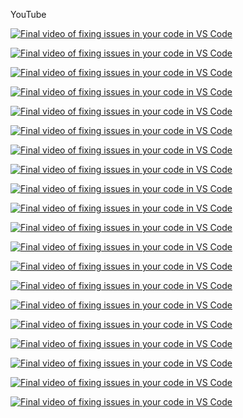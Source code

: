 YouTube


[![Final video of fixing issues in your code in VS Code](
https://img.youtube.com/vi/cvkeWwDQr0A/mqdefault.jpg
)](
https://www.youtube.com/watch?v=cvkeWwDQr0A
)

[![Final video of fixing issues in your code in VS Code](
https://img.youtube.com/vi/baRffuFM7lE/mqdefault.jpg
)](
https://www.youtube.com/watch?v=baRffuFM7lE
)

[![Final video of fixing issues in your code in VS Code](
https://img.youtube.com/vi/qpe12tW9iOA/mqdefault.jpg
)](
https://www.youtube.com/watch?v=qpe12tW9iOA
)

[![Final video of fixing issues in your code in VS Code](
https://img.youtube.com/vi/VX9yt5mWzDk/mqdefault.jpg
)](
https://www.youtube.com/watch?v=VX9yt5mWzDk
)

[![Final video of fixing issues in your code in VS Code](
https://img.youtube.com/vi/rGzXsOC7qXg/mqdefault.jpg
)](
https://www.youtube.com/watch?v=rGzXsOC7qXg
)

[![Final video of fixing issues in your code in VS Code](
https://img.youtube.com/vi/nbNJ8wjH2nw/mqdefault.jpg
)](
https://www.youtube.com/watch?v=nbNJ8wjH2nw
)

[![Final video of fixing issues in your code in VS Code](
https://img.youtube.com/vi/Pw4GBL1UhPA/mqdefault.jpg
)](
https://www.youtube.com/watch?v=Pw4GBL1UhPA&t=317s
)


[![Final video of fixing issues in your code in VS Code](
https://img.youtube.com/vi/oJCxvQdK_sY/mqdefault.jpg
)](
https://www.youtube.com/watch?v=oJCxvQdK_sY
)

[![Final video of fixing issues in your code in VS Code](
https://img.youtube.com/vi/w75DbrgBQ2c/mqdefault.jpg
)](
https://www.youtube.com/watch?v=w75DbrgBQ2c
)

[![Final video of fixing issues in your code in VS Code](
https://img.youtube.com/vi/fXisPnZfzss/mqdefault.jpg
)](
https://www.youtube.com/watch?v=fXisPnZfzss
)

[![Final video of fixing issues in your code in VS Code](
https://img.youtube.com/vi/O2-EbInQ5sQ/mqdefault.jpg
)](
https://www.youtube.com/watch?v=O2-EbInQ5sQ
)

[![Final video of fixing issues in your code in VS Code](
https://img.youtube.com/vi/NsrCFR4vDxo/mqdefault.jpg
)](
https://www.youtube.com/watch?v=NsrCFR4vDxo
)

[![Final video of fixing issues in your code in VS Code](
https://img.youtube.com/vi/IhHrUZtu75w/mqdefault.jpg
)](
https://www.youtube.com/watch?v=IhHrUZtu75w
)

[![Final video of fixing issues in your code in VS Code](
https://img.youtube.com/vi/Fu5j7FVzF5c/mqdefault.jpg
)](
https://www.youtube.com/watch?v=Fu5j7FVzF5c&t=265s
)


[![Final video of fixing issues in your code in VS Code](
https://img.youtube.com/vi/oQiCDSfwqI8/mqdefault.jpg
)](
https://www.youtube.com/watch?v=oQiCDSfwqI8
)

[![Final video of fixing issues in your code in VS Code](
https://img.youtube.com/vi/pNbFDVXkHQ0/mqdefault.jpg
)](
https://www.youtube.com/watch?v=pNbFDVXkHQ0&t=421s
)

[![Final video of fixing issues in your code in VS Code](
https://img.youtube.com/vi/wDKbL7CuHpQ/mqdefault.jpg
)](
https://www.youtube.com/watch?v=wDKbL7CuHpQ&t=9s
)

[![Final video of fixing issues in your code in VS Code](
https://img.youtube.com/vi/BAubIPTEbtY/mqdefault.jpg
)](
https://www.youtube.com/watch?v=BAubIPTEbtY
)

[![Final video of fixing issues in your code in VS Code](
https://img.youtube.com/vi/olQw9bw2KR4/mqdefault.jpg
)](
https://www.youtube.com/watch?v=olQw9bw2KR4
)


[![Final video of fixing issues in your code in VS Code](
https://img.youtube.com/vi/H3wRCZf_Mrs/mqdefault.jpg
)](
https://www.youtube.com/watch?v=H3wRCZf_Mrs&t=5461s
)

